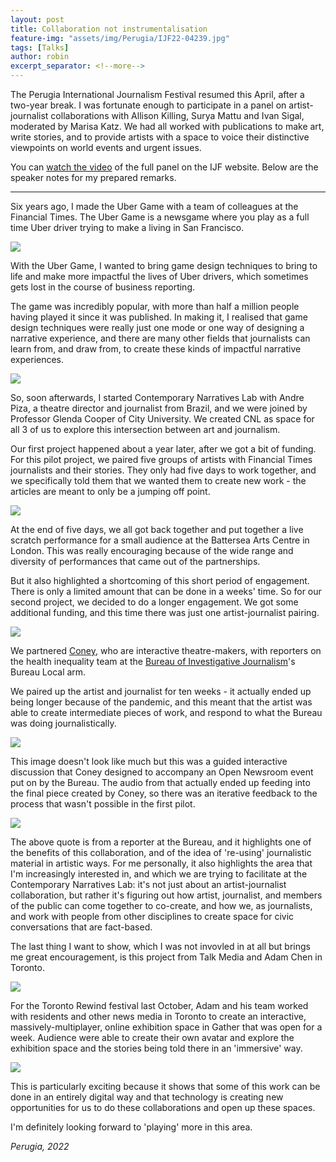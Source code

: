 ```yaml
---
layout: post
title: Collaboration not instrumentalisation
feature-img: "assets/img/Perugia/IJF22-04239.jpg"  
tags: [Talks]
author: robin
excerpt_separator: <!--more-->
---
```

The Perugia International Journalism Festival resumed this April, after a two-year break. I was fortunate enough to participate in a panel on artist-journalist collaborations with Allison Killing, Surya Mattu and Ivan Sigal, moderated by Marisa Katz. We had all worked with publications to make art, write stories, and to provide artists with a space to voice their distinctive viewpoints on world events and urgent issues.

<!--more-->

You can [watch the video](https://www.journalismfestival.com/programme/2022/collaboration-not-instrumentalisation-how-newsrooms-can-work-genuinely-with-artists-to-produce-compelling-journalism) of the full panel on the IJF website. Below are the speaker notes for my prepared remarks.

<hr>
Six years ago, I made the Uber Game with a team of colleagues at the Financial Times. The Uber Game is a newsgame where you play as a full time Uber driver trying to make a living in San Francisco. 

![](/assets/img/Perugia/RobinPerugiaArtJournalism.001.jpeg)

With the Uber Game, I wanted to bring game design techniques to bring to life and make more impactful the lives of Uber drivers, which sometimes gets lost in the course of business reporting.     

The game was incredibly popular, with more than half a million people having played it since it was published. In making it, I realised that game design techniques were really just one mode or one way of designing a narrative experience, and there are many other fields that journalists can learn from, and draw from, to create these kinds of impactful narrative experiences.

![](/assets/img/Perugia/RobinPerugiaArtJournalism.002.jpeg)   

So, soon afterwards, I started Contemporary Narratives Lab with Andre Piza, a theatre director and journalist from Brazil, and we were joined by Professor Glenda Cooper of City University. We created CNL as space for all 3 of us to explore this intersection between art and journalism.

Our first project happened about a year later, after we got a bit of funding. For this pilot project, we paired five groups of artists with Financial Times journalists and their stories. They only had five days to work together, and we specifically told them that we wanted them to create new work - the articles are meant to only be a jumping off point. 

![](/assets/img/Perugia/RobinPerugiaArtJournalism.003.jpeg)   

At the end of five days, we all got back together and put together a live scratch performance for a small audience at the Battersea Arts Centre in London. This was really encouraging because of the wide range and diversity of performances that came out of the partnerships.

But it also highlighted a shortcoming of this short period of engagement. There is only a limited amount that can be done in a weeks' time. So for our second project, we decided to do a longer engagement. We got some additional funding, and this time there was just one artist-journalist pairing.

![](/assets/img/Perugia/RobinPerugiaArtJournalism.004.jpeg)

We partnered [Coney](https://coneyhq.org/), who are interactive theatre-makers, with reporters on the health inequality team at the [Bureau of Investigative Journalism](https://www.thebureauinvestigates.com/)'s Bureau Local arm.

We paired up the artist and journalist for ten weeks - it actually ended up being longer because of the pandemic, and this meant that the artist was able to create intermediate pieces of work, and respond to what the Bureau was doing journalistically.

![](/assets/img/Perugia/RobinPerugiaArtJournalism.005.jpeg)

This image doesn't look like much but this was a guided interactive discussion that Coney designed to accompany an Open Newsroom event put on by the Bureau. The audio from that  actually ended up feeding into the final piece created by Coney, so there was an iterative feedback to the process that wasn't possible in the first pilot.

![](/assets/img/Perugia/RobinPerugiaArtJournalism.006.jpeg)

The above quote is from a reporter at the Bureau, and it highlights one of the benefits of this collaboration, and of the idea of 're-using' journalistic material in artistic ways. For me personally, it also highlights the area that I'm increasingly interested in, and which we are trying to facilitate at the Contemporary Narratives Lab: it's not just about an artist-journalist collaboration, but rather it's figuring out how artist, journalist, and members of the public can come together to co-create, and how we, as journalists, and work with people from other disciplines to create space for civic conversations that are fact-based. 

The last thing I want to show, which I was not invovled in at all but brings me great encouragement, is this project from Talk Media and Adam Chen in Toronto.

![](/assets/img/Perugia/RobinPerugiaArtJournalism.007.jpeg)   

For the Toronto Rewind festival last October, Adam and his team worked with residents and other news media in Toronto to create an interactive, massively-multiplayer, online exhibition space in Gather that was open for a week. Audience were able to create their own avatar and explore the exhibition space and the stories being told there in an 'immersive' way.

![](/assets/img/Perugia/RobinPerugiaArtJournalism.008.jpeg)

This is particularly exciting because it shows that some of this work can be done in an entirely digital way and that technology is creating new opportunities for us to do these collaborations and open up these spaces.

I'm definitely looking forward to 'playing' more in this area.

_Perugia, 2022_

